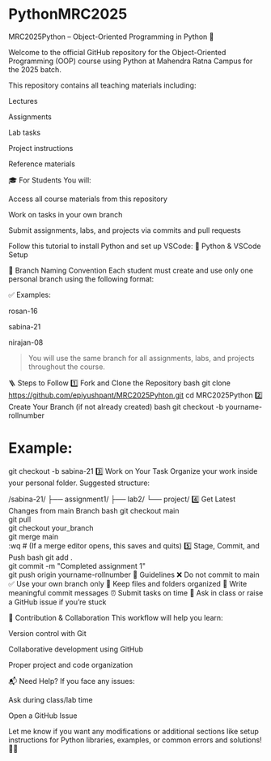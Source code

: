 # PythonMRC2025
MRC2025Python – Object-Oriented Programming in Python 📘

Welcome to the official GitHub repository for the Object-Oriented Programming (OOP) course using Python at Mahendra Ratna Campus for the 2025 batch.

This repository contains all teaching materials including:

Lectures

Assignments

Lab tasks

Project instructions

Reference materials

🎓 For Students
You will:

Access all course materials from this repository

Work on tasks in your own branch

Submit assignments, labs, and projects via commits and pull requests

Follow this tutorial to install Python and set up VSCode: 🔗 Python & VSCode Setup

🌿 Branch Naming Convention
Each student must create and use only one personal branch using the following format:

✅ Examples:

rosan-16

sabina-21

nirajan-08

> You will use the same branch for all assignments, labs, and projects throughout the course.

🪜 Steps to Follow
1️⃣ Fork and Clone the Repository
bash
git clone https://github.com/epiyushpant/MRC2025Pyhton.git
cd MRC2025Python
2️⃣ Create Your Branch (if not already created)
bash
git checkout -b yourname-rollnumber
# Example:
git checkout -b sabina-21
3️⃣ Work on Your Task
Organize your work inside your personal folder. Suggested structure:

/sabina-21/
    ├── assignment1/
    ├── lab2/
    └── project/
4️⃣ Get Latest Changes from main Branch
bash
git checkout main  
git pull  
git checkout your_branch  
git merge main  
:wq   # (If a merge editor opens, this saves and quits) 
5️⃣ Stage, Commit, and Push
bash
git add .  
git commit -m "Completed assignment 1"  
git push origin yourname-rollnumber
📌 Guidelines ❌ Do not commit to main ✅ Use your own branch only 📁 Keep files and folders organized 🧠 Write meaningful commit messages ⏰ Submit tasks on time 💬 Ask in class or raise a GitHub issue if you’re stuck

🤝 Contribution & Collaboration
This workflow will help you learn:

Version control with Git

Collaborative development using GitHub

Proper project and code organization

📬 Need Help? If you face any issues:

Ask during class/lab time

Open a GitHub Issue

Let me know if you want any modifications or additional sections like setup instructions for Python libraries, examples, or common errors and solutions! 🚀🔥
